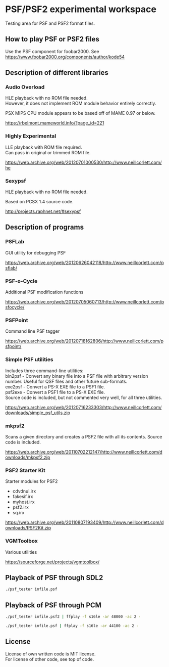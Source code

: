 # PSF/PSF2 experimental workspace

Testing area for PSF and PSF2 format files.

## How to play PSF or PSF2 files

Use the PSF component for foobar2000. See https://www.foobar2000.org/components/author/kode54

## Description of different libraries

### Audio Overload

HLE playback with no ROM file needed.  
However, it does not implement ROM module behavior entirely correctly.  

PSX MIPS CPU module appears to be based off of MAME 0.97 or below.  

https://rbelmont.mameworld.info/?page_id=221

### Highly Experimental

LLE playback with ROM file required.  
Can pass in original or trimmed ROM file.  

https://web.archive.org/web/20120701000530/http://www.neillcorlett.com/he

### Sexypsf

HLE playback with no ROM file needed.  

Based on PCSX 1.4 source code.  

http://projects.raphnet.net/#sexypsf

## Description of programs

### PSFLab

GUI utility for debugging PSF

https://web.archive.org/web/20120626042118/http://www.neillcorlett.com/psflab/

### PSF-o-Cycle

Additional PSF modification functions

https://web.archive.org/web/20120705060713/http://www.neillcorlett.com/psfocycle/

### PSFPoint

Command line PSF tagger

https://web.archive.org/web/20120718162806/http://www.neillcorlett.com/psfpoint/

### Simple PSF utilities

Includes three command-line utilities:  
bin2psf - Convert any binary file into a PSF file with arbitrary version number. Useful for QSF files and other future sub-formats.  
exe2psf - Convert a PS-X EXE file to a PSF1 file.  
psf2exe - Convert a PSF1 file to a PS-X EXE file.  
Source code is included, but not commented very well, for all three utilities.  

https://web.archive.org/web/20120716233303/http://www.neillcorlett.com/downloads/simple_psf_utils.zip

### mkpsf2

Scans a given directory and creates a PSF2 file with all its contents. Source code is included.

https://web.archive.org/web/20110702212147/http://www.neillcorlett.com/downloads/mkpsf2.zip

### PSF2 Starter Kit

Starter modules for PSF2

* cdvdnul.irx
* fakesif.irx
* myhost.irx
* psf2.irx
* sq.irx

https://web.archive.org/web/20110807193409/http://www.neillcorlett.com/downloads/PSF2Kit.zip

### VGMToolbox

Various utilities

https://sourceforge.net/projects/vgmtoolbox/

## Playback of PSF through SDL2

```bash
./psf_tester infile.psf
```

## Playback of PSF through PCM

```bash
./psf_tester infile.psf2 | ffplay -f s16le -ar 48000 -ac 2 -
```

```bash
./psf_tester infile.psf | ffplay -f s16le -ar 44100 -ac 2 -
```

## License

License of own written code is MIT license.  
For license of other code, see top of code.  

